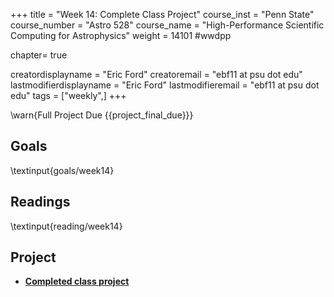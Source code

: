 +++
title = "Week 14: Complete Class Project"
course_inst = "Penn State"
course_number = "Astro 528"
course_name = "High-Performance Scientific Computing for Astrophysics"
weight = 14101  #wwdpp

chapter= true

creatordisplayname = "Eric Ford"
creatoremail = "ebf11 at psu dot edu"
lastmodifierdisplayname = "Eric Ford"
lastmodifieremail = "ebf11 at psu dot edu"
tags = ["weekly",]
+++

\warn{Full Project Due {{project_final_due}}}

## Goals
\textinput{goals/week14}

## Readings
\textinput{reading/week14}

## Project
- **[Completed class project](/project/#completed_project_due_project_final_due)**
